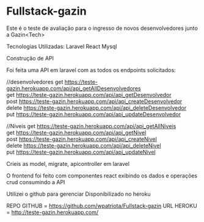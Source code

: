 # Fullstack-gazin
Este é o teste de avaliação para o ingresso de novos desenvolvedores junto a Gazin&lt;Tech>

Tecnologias Utilizadas:
Laravel
React
Mysql

Construção de API

Foi feita uma API em laravel com as todos os endpoints solicitados:

//desenvolvedores
get  https://teste-gazin.herokuapp.com/api/api_getAllDesenvolvedores <br/>
get  https://teste-gazin.herokuapp.com/api/api_getDesenvolvedor<br/>
post https://teste-gazin.herokuapp.com/api/api_createDesenvolvedor<br/>
delete https://teste-gazin.herokuapp.com/api/api_deleteDesenvolvedor<br/>
put https://teste-gazin.herokuapp.com/api/api_updateDesenvolvedor<br/>

//Niveis
get  https://teste-gazin.herokuapp.com/api/api_getAllNiveis<br/>
get  https://teste-gazin.herokuapp.com/api/api_getNivel<br/>
post https://teste-gazin.herokuapp.com/api/api_createNivel<br/>
delete https://teste-gazin.herokuapp.com/api/api_deleteNivel<br/>
put https://teste-gazin.herokuapp.com/api/api_updateNivel<br/>


Crieis as model, migrate, apicontroller em laravel

O frontend foi feito com componentes react exibindo os dados e operações crud consumindo a API

Utilizei o github para gerenciar
Disponibilizado no heroku

REPO GITHUB = https://github.com/wpatriota/Fullstack-gazin
URL HEROKU = http://teste-gazin.herokuapp.com/

